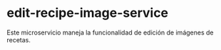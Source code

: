 # edit-recipe-image-service

Este microservicio maneja la funcionalidad de edición de imágenes de recetas.